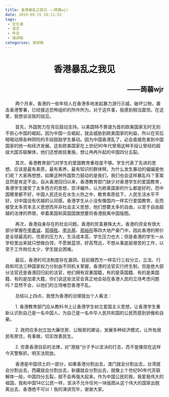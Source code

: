 ```yaml
---
title: 香港暴乱之我见 ——蒟蒻wjr
date: 2019-09-15 19:11:53
tags:
 - 文化课
 - 语文
 - 作文
 - 演讲稿
categories: 演讲稿
---
```


# <center>香港暴乱之我见</center>

## <p align="right">——蒟蒻wjr</p>



$\qquad$两个月来，香港的一些年轻人在香港多地发起暴力游行示威，破坏公物，袭击香港警署，已经接近恐怖组织的所作所为。对于这件事，我感到相当震惊。在这里，我想谈谈我的拙见。

$\qquad$首先，外国势力在背后鼓动支持。以美国特不靠谱为首的欧美国家无时无刻不担心中国的崛起。因为中国一旦崛起，就会威胁到欧美国家的利益，所以在背后暗暗动用各种阴险的手段鼓励学生暴动。因为中国香港乱了，必会直接危害到中国国家的统一和经济发展。这些欧美国家在上世纪90年代曾用这种手段让曾经的超级大国苏联解体，他们还想故技重施，想让冉冉升起的中国四分五裂。

$\qquad$其次，香港教育部门对学生的爱国教育重视度不够。学生代表了先进的思想，应该是最有素质，最有素养，最有知识的群体啊，为什么发生暴动的偏偏是他们呢？大家再想想，如果这种外国势力鼓动的是我们，我们也会这样暴乱吗？答案显然是肯定不会。自从香港回归以来，香港教育部门缺少对香港学生的爱国教育，香港学生接受了太多西方的思想，崇洋媚外，认为欧美国家的什么都是好的，而中国哪里都不好，中国人民还处在水生火热之中，教育素质低下，人民生活水平不好，对中国没有优越的认同感。香港学生从小没有像国内一样实行爱国教育，反而接受太多资本主义思想而并非社会主义思想，他们想要太多的自由，以至于自由超越的法律的界限，举着美国和英国国旗想要将香港脱离中国版图。

$\qquad$再次，香港自身存在的社会问题。香港的贫富悬殊太大，香港的资金有很大部分掌握在[李嘉诚](https://baike.baidu.com/item/%E6%9D%8E%E5%98%89%E8%AF%9A/1044)、[郭得胜](https://baike.baidu.com/item/%E9%83%AD%E5%BE%97%E8%83%9C/5810117)、[李兆基](https://baike.baidu.com/item/%E6%9D%8E%E5%85%86%E5%9F%BA/14169)、[郑裕彤](https://baike.baidu.com/item/%E9%83%91%E8%A3%95%E5%BD%A4/2450464)等四大地产豪门中，因此香港的房价是全球最高的，住房的压力大，生活成本高，学生压力也大；但是香港的学生一从学校里出来就只想做白领，不愿做蓝领，好高骛远，不想从事底层艰苦的工作，以至于工作岗位太少，学生就业困难。

$\qquad$最后，香港的司法制度存在漏洞。目前跟西方一样实行三权分立，立法、行政和司法三种国家权力分别由不同机关掌握，香港的法官实行终生制，但是绝大部分法官还是香港回归前的法官，他们拥有双重国籍，有的是英国籍、有的是美国籍、有的是加拿大籍，你们说这些法官会真正地会站在香港人民的立场考虑问题吗？显然不会，以他们的立场唯恐香港不乱。

$\qquad$总结以上四点，我想为香港的治理提出个人看法：

$\qquad$1.  香港教育部门应从教科书上让香港学生树立爱国主义思想，让香港学生重新认识到自己是一名中国人，为自己是一名中华人民共和国的公民而感到骄傲和自豪。

$\qquad$2.  政府应多创立加大廉住房、公租房的建设，发展多种经济模式，让所有居民有房住，有事做，切实改善民生。

$\qquad$2.  完善香港目前的法律，对“港独”分子予以坚决的打击，而不是像现在这样今天警察抓，明天法院放。

$\qquad$香港是中国领土的一部分，如果香港分割出去，澳门就会分割出去，台湾就会分割出去，西藏就会分割出去，新疆就会分割出去，就像上个世纪90年代苏联解体一般，中国四分五裂，就不会再强大起来。作为中国公民的我，我爱我伟大的祖国，我和中国14亿公民一样，坚决不允许任何一块版图从这个伟大的国家出脱离出去，香港绝不可以！我的演讲完毕，谢谢大家。